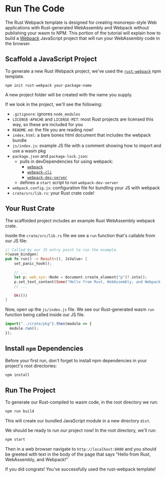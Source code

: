 # Run The Code

The Rust Webpack template is designed for creating monorepo-style Web applications with
Rust-generated WebAssembly and Webpack without publishing your wasm to NPM.
This portion of the tutorial will explain how to build a [Webpack] JavaScript project
that will run your WebAssembly code in the browser.

[Webpack]: https://webpack.js.org/

## Scaffold a JavaScript Project

To generate a new Rust Webpack project, we've used the [`rust-webpack`] npm template.

[`rust-webpack`]: https://github.com/rustwasm/rust-webpack-template

```
npm init rust-webpack your-package-name
```

A new project folder will be created with the name you supply.

If we look in the project, we'll see the following:

- `.gitignore`: ignores `node_modules`
- `LICENSE-APACHE` and `LICENSE-MIT`: most Rust projects are licensed this way, so these are included for you
- `README.md`: the file you are reading now!
- `index.html`: a bare bones html document that includes the webpack bundle
- `js/index.js`: example JS file with a comment showing how to import and use a wasm pkg
- `package.json` and `package-lock.json`:
  - pulls in devDependencies for using webpack:
      - [`webpack`](https://www.npmjs.com/package/webpack)
      - [`webpack-cli`](https://www.npmjs.com/package/webpack-cli)
      - [`webpack-dev-server`](https://www.npmjs.com/package/webpack-dev-server)
  - defines a `start` script to run `webpack-dev-server`
- `webpack.config.js`: configuration file for bundling your JS with webpack
- `crate/src/lib.rs`: your Rust crate code!

## Your Rust Crate

The scaffolded project includes an example Rust WebAssembly webpack crate.

Inside the `crate/src/lib.rs` file we see a `run` function that's callable from our JS file:
```rust
// Called by our JS entry point to run the example.
#[wasm_bindgen]
pub fn run() -> Result<(), JsValue> {
    set_panic_hook();

    // ...
    let p: web_sys::Node = document.create_element("p")?.into();
    p.set_text_content(Some("Hello from Rust, WebAssembly, and Webpack!"));
    // ...

    Ok(())
}
```

Now, open up the `js/index.js` file. We see our Rust-generated wasm `run` function being
called inside our JS file.

```js
import("../crate/pkg").then(module => {
  module.run();
});
```

## Install `npm` Dependencies

Before your first run, don't forget to install npm dependencies in your project's root directories:

```bash
npm install
```

## Run The Project

To generate our Rust-compiled to wasm code, in the root directory we run:
```bash
npm run build
```
This will create our bundled JavaScript module in a new directory `dist`.

We should be ready to run our project now!
In the root directory, we'll run:

```bash
npm start
```

Then in a web browser navigate to `http://localhost:8080` and you should be greeted
with text in the body of the page that says "Hello from Rust, WebAssembly, and Webpack!"

If you did congrats! You've successfully used the rust-webpack template!
